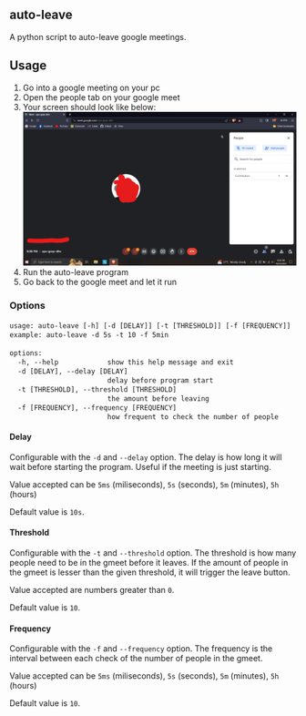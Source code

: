 ## auto-leave
A python script to auto-leave google meetings.

## Usage
1. Go into a google meeting on your pc
2. Open the people tab on your google meet
3. Your screen should look like below:
   ![image of format](resources/ss.png)
4. Run the auto-leave program
5. Go back to the google meet and let it run

### Options
```
usage: auto-leave [-h] [-d [DELAY]] [-t [THRESHOLD]] [-f [FREQUENCY]]
example: auto-leave -d 5s -t 10 -f 5min

options:
  -h, --help            show this help message and exit
  -d [DELAY], --delay [DELAY]
                        delay before program start
  -t [THRESHOLD], --threshold [THRESHOLD]
                        the amount before leaving
  -f [FREQUENCY], --frequency [FREQUENCY]
                        how frequent to check the number of people
```

#### Delay
Configurable with the `-d` and `--delay` option. The delay is how long it will wait before starting the program. Useful if the meeting is just starting.

Value accepted can be `5ms` (miliseconds), `5s` (seconds), `5m` (minutes), `5h` (hours) 

Default value is `10s`.

#### Threshold
Configurable with the `-t` and `--threshold` option. The threshold is how many people need to be in the gmeet before it leaves. If the amount of people in the gmeet is lesser than the given threshold, it will trigger the leave button.

Value accepted are numbers greater than `0`.

Default value is `10`.

#### Frequency
Configurable with the `-f` and `--frequency` option. The frequency is the interval between each check of the number of people in the gmeet.

Value accepted can be `5ms` (miliseconds), `5s` (seconds), `5m` (minutes), `5h` (hours) 

Default value is `10`.